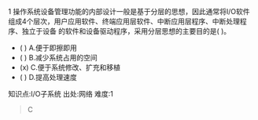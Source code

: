 1
操作系统设备管理功能的内部设计一般是基于分层的思想，因此通常将I/O软件组成4个层次，用户应用软件、终端应用层软件、中断应用层程序、中断处理程序、独立于设备
的软件和设备驱动程序，采用分层思想的主要目的是( )。
- ( ) A.便于即擦即用
- ( ) B.减少系统占用的空间
- (x) C.便于系统修改、扩充和移植
- ( ) D.提高处理速度

知识点:I/O子系统
出处:网络
难度:1
> C
